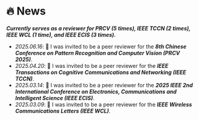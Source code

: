 # 🔥 News

 ***Currently serves as a reviewer for PRCV (5 times), IEEE TCCN (2 times), IEEE WCL (1 time), and IEEE ECIS (3 times).*** 

* *2025.06.16*: 🎉 I was invited to be a peer reviewer for the ***8th Chinese Conference on Pattern Recognition and Computer Vision (PRCV 2025)***.
* *2025.04.20*: 🎉 I was invited to be a peer reviewer for the ***IEEE Transactions on Cognitive Communications and Networking (IEEE TCCN)***.
* *2025.03.14*: 🎉 I was invited to be a peer reviewer for the ***2025 IEEE 2nd International Conference on Electronics, Communications and Intelligent Science (IEEE ECIS)***.
* *2025.03.09*: 🎉 I was invited to be a peer reviewer for the ***IEEE Wireless Communications Letters (IEEE WCL)***.
